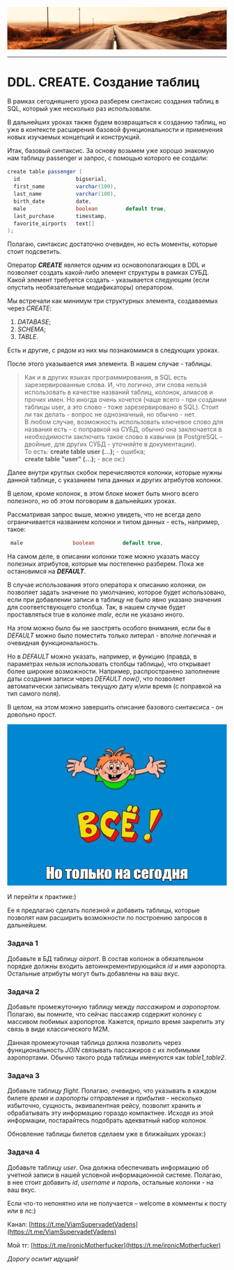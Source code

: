 ![](../../commonmedia/header.png)

***

   

DDL. CREATE. Создание таблиц
============================

В рамках сегодняшнего урока разберем синтаксис создания таблиц в SQL, который уже несколько раз использовали.

В дальнейших уроках также будем возвращаться к созданию таблиц, но уже в контексте расширения базовой функциональности и применения новых изучаемых концепций и конструкций.

Итак, базовый синтаксис. За основу возьмем уже хорошо знакомую нам таблицу passenger и запрос, с помощью которого ее создали:

```java
create table passenger (
  id                  bigserial,
  first_name          varchar(100),
  last_name           varchar(100),
  birth_date          date,
  male                boolean         default true, 
  last_purchase       timestamp,
  favorite_airports   text[]
);
```

Полагаю, синтаксис достаточно очевиден, но есть моменты, которые стоит подсветить.

Оператор **_CREATE_** является одним из основополагающих в DDL и позволяет создать какой-либо элемент структуры в рамках СУБД. Какой элемент требуется создать - указывается следующим (если опустить необязательные модификаторы) оператором.

Мы встречали как минимум три структурных элемента, создаваемых через _CREATE_:

1.  _DATABASE_;
2.  _SCHEMA_;
3.  _TABLE_.

Есть и другие, с рядом из них мы познакомимся в следующих уроках.

После этого указывается имя элемента. В нашем случае - таблицы.

> Как и в других языках программирования, в SQL есть зарезервированные слова. И, что логично, эти слова нельзя использовать в качестве названий таблиц, колонок, алиасов и прочих имен. Но иногда очень хочется (чаще всего - при создании таблицы user, а это слово - тоже зарезервировано в SQL). Стоит ли так делать - вопрос не однозначный, но обычно - нет.  
> В любом случае, возможность использовать ключевое слово для названия есть - с поправкой на СУБД, обычно она заключается в необходимости заключить такое слово в кавычки (в PostgreSQL - двойные, для других СУБД - уточняйте в документации).  
> То есть: **create table user (...);** - ошибка;  
> **create table "user" (...);** - все ок:)

Далее внутри круглых скобок перечисляются колонки, которые нужны данной таблице, с указанием типа данных и других атрибутов колонки.

В целом, кроме колонок, в этом блоке может быть много всего полезного, но об этом поговорим в дальнейших уроках.

Рассматривая запрос выше, можно увидеть, что не всегда дело ограничивается названием колонки и типом данных - есть, например, такое:

```java
 male                boolean         default true, 
```

На самом деле, в описании колонки тоже можно указать массу полезных атрибутов, которые мы постепенно разберем. Пока же остановимся на **_DEFAULT_**.

В случае использования этого оператора к описанию колонки, он позволяет задать значение по умолчанию, которое будет использовано, если при добавлении записи в таблицу не было явно указано значения для соответствующего столбца. Так, в нашем случае будет проставляться true в колонке _male_, если не указано иного.

На этом можно было бы не заострять особого внимания, если бы в _DEFAULT_ можно было поместить только литерал - вполне логичная и очевидная функциональность.

Но в _DEFAULT_ можно указать, например, и функцию (правда, в параметрах нельзя использовать столбцы таблицы), что открывает более широкие возможности. Например, распространено заполнение даты создания записи через _DEFAULT now()_, что позволяет автоматически записывать текущую дату и/или время (с поправкой на тип самого поля).

  

В целом, на этом можно завершить описание базового синтаксиса - он довольно прост.

![](../../commonmedia/footer.png)

И перейти к практике:)

Ее я предлагаю сделать полезной и добавить таблицы, которые позволят нам расширить возможности по построению запросов в дальнейшем.

  

### Задача 1

Добавьте в БД таблицу _airport_. В состав колонок в обязательном порядке должны входить автоинкрементирующийся _id_ и _имя_ аэропорта. Остальные атрибуты могут быть добавлены на ваш вкус.

  

### Задача 2

Добавьте промежуточную таблицу между _пассажиром_ и _аэропортом_. Полагаю, вы помните, что сейчас пассажир содержит колонку с массивом любимых аэропортов. Кажется, пришло время закрепить эту связь в виде классического M2M.

Данная промежуточная таблица должна позволить через функциональность _JOIN_ связывать пассажиров с их любимыми аэропортами. Обычно такого рода таблицы именуются как _table1\_table2_.

  

### Задача 3

Добавьте таблицу _flight_. Полагаю, очевидно, что указывать в каждом билете _время_ и _аэропорты отправления_ и _прибытия_ \- несколько избыточно, сущность, эквивалентная рейсу, позволит хранить и обрабатывать эту информацию гораздо компактнее. Исходя из этой информации, постарайтесь подобрать адекватный набор колонок

Обновление таблицы билетов сделаем уже в ближайших уроках:)

  

### Задача 4

Добавьте таблицу _user_. Она должна обеспечивать информацию об учетной записи в нашей условной информационной системе. Полагаю, в нее стоит добавить _id_, _username_ и _пароль_, остальные колонки - на ваш вкус.

  

Если что-то непонятно или не получается – welcome в комменты к посту или в лс:)

Канал: [https://t.me/ViamSupervadetVadens](https://t.me/ViamSupervadetVadens)

Мой тг: [https://t.me/ironicMotherfucker](https://t.me/ironicMotherfucker)

_Дорогу осилит идущий!_